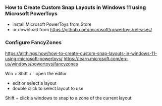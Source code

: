 ### How to Create Custom Snap Layouts in Windows 11 using Microsoft PowerToys
- install Microsoft PowerToys from Store
- or download from https://github.com/microsoft/powertoys/releases/
  
### Configure FancyZones

https://allthings.how/how-to-create-custom-snap-layouts-in-windows-11-using-microsoft-powertoys/
https://learn.microsoft.com/en-us/windows/powertoys/fancyzones

Win + Shift + `
open the editor
- edit or select a layout 
- double click to select layout to use
  
Shift + click a windows to snap to a zone of the current layout

